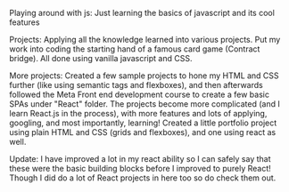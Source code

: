 Playing around with js: Just learning the basics of javascript and its cool features

Projects: Applying all the knowledge learned into various projects. Put my work into coding the starting hand of a famous card game (Contract bridge). All done using vanilla javascript and CSS.

More projects: Created a few sample projects to hone my HTML and CSS further (like using semantic tags and flexboxes), and then afterwards followed the Meta Front end development course to 
               create a few basic SPAs under "React" folder. The projects become more complicated (and I learn React.js in the process), with more features and lots of applying, googling, and 
               most importantly, learning! Created a little portfolio project using plain HTML and CSS (grids and flexboxes), and one using react as well.

Update: I have improved a lot in my react ability so I can safely say that these were the basic building blocks before I improved to purely React! Though I did do a lot of React projects in here too so do check them out.
               
